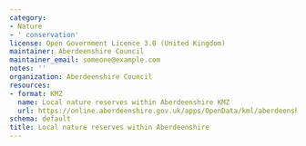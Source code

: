 ```yaml
---
category:
- Nature
- ' conservation'
license: Open Government Licence 3.0 (United Kingdom)
maintainer: Aberdeenshire Council
maintainer_email: someone@example.com
notes: ''
organization: Aberdeenshire Council
resources:
- format: KMZ
  name: Local nature reserves within Aberdeenshire KMZ
  url: https://online.aberdeenshire.gov.uk/apps/OpenData/kml/aberdeenshire_local_nature_reserves.kmz
schema: default
title: Local nature reserves within Aberdeenshire
---
```

